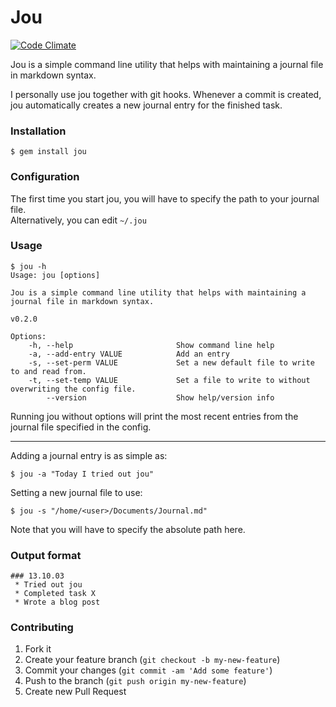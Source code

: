 # Jou
[![Code Climate](https://codeclimate.com/github/phansch/jou.png)](https://codeclimate.com/github/phansch/jou)

Jou is a simple command line utility that helps with maintaining a journal file in markdown syntax.

I personally use jou together with git hooks. Whenever a commit is created, 
jou automatically creates a new journal entry for the finished task.

### Installation

    $ gem install jou

### Configuration
The first time you start jou, you will have to specify the path to your journal file.  
Alternatively, you can edit `~/.jou`

### Usage

    $ jou -h      
    Usage: jou [options]

    Jou is a simple command line utility that helps with maintaining a journal file in markdown syntax.

    v0.2.0

    Options:
        -h, --help                       Show command line help
        -a, --add-entry VALUE            Add an entry
        -s, --set-perm VALUE             Set a new default file to write to and read from.
        -t, --set-temp VALUE             Set a file to write to without overwriting the config file.
            --version                    Show help/version info

Running jou without options will print the most recent entries from the journal file specified in the config.

--- 

Adding a journal entry is as simple as:

    $ jou -a "Today I tried out jou"

Setting a new journal file to use:

    $ jou -s "/home/<user>/Documents/Journal.md"

Note that you will have to specify the absolute path here.

### Output format

    ### 13.10.03
     * Tried out jou
     * Completed task X
     * Wrote a blog post

### Contributing

1. Fork it
2. Create your feature branch (`git checkout -b my-new-feature`)
3. Commit your changes (`git commit -am 'Add some feature'`)
4. Push to the branch (`git push origin my-new-feature`)
5. Create new Pull Request